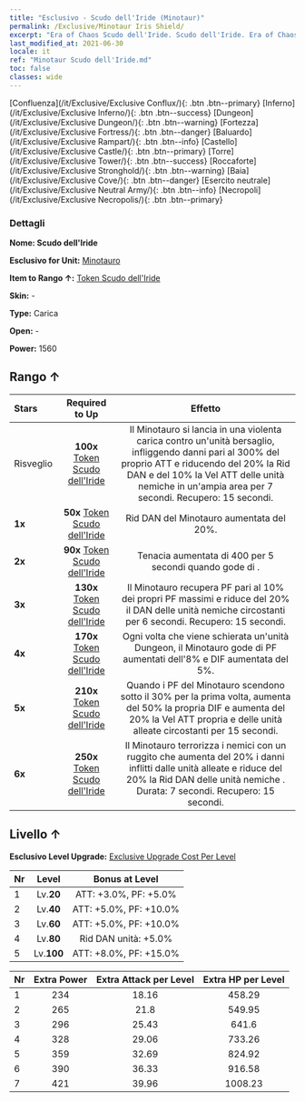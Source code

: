 ```yaml
---
title: "Esclusivo - Scudo dell'Iride (Minotaur)"
permalink: /Exclusive/Minotaur Iris Shield/
excerpt: "Era of Chaos Scudo dell'Iride. Scudo dell'Iride. Era of Chaos Esclusivo Scudo dell'Iride. Minotauro Esclusivo."
last_modified_at: 2021-06-30
locale: it
ref: "Minotaur Scudo dell'Iride.md"
toc: false
classes: wide
---
```

 [Confluenza](/it/Exclusive/Exclusive Conflux/){: .btn .btn--primary} [Inferno](/it/Exclusive/Exclusive Inferno/){: .btn .btn--success} [Dungeon](/it/Exclusive/Exclusive Dungeon/){: .btn .btn--warning} [Fortezza](/it/Exclusive/Exclusive Fortress/){: .btn .btn--danger} [Baluardo](/it/Exclusive/Exclusive Rampart/){: .btn .btn--info} [Castello](/it/Exclusive/Exclusive Castle/){: .btn .btn--primary} [Torre](/it/Exclusive/Exclusive Tower/){: .btn .btn--success} [Roccaforte](/it/Exclusive/Exclusive Stronghold/){: .btn .btn--warning} [Baia](/it/Exclusive/Exclusive Cove/){: .btn .btn--danger} [Esercito neutrale](/it/Exclusive/Exclusive Neutral Army/){: .btn .btn--info} [Necropoli](/it/Exclusive/Exclusive Necropolis/){: .btn .btn--primary} 

### Dettagli
 **Nome: Scudo dell'Iride** 

 **Esclusivo for Unit:** [Minotauro](/it/units/Minotaur/) 

 **Item to Rango ↑:** [Token Scudo dell'Iride](/ItemsIT/con_913/)

 **Skin:** -

 **Type:** Carica

 **Open:** -

 **Power:** 1560

## Rango ↑

  |     Stars    |  Required to Up | Effetto |
  |:-------------|:---------------:|:---------------:|
  |  Risveglio  | **100x** [Token Scudo dell'Iride](/ItemsIT/con_913/) | <Carica brutale> Il Minotauro si lancia in una violenta carica contro un'unità bersaglio, infliggendo danni pari al 300% del proprio ATT e riducendo del 20% la Rid DAN e del 10% la Vel ATT delle unità nemiche in un'ampia area per 7 secondi. Recupero: 15 secondi. |
  | **1x** <i class="fas fa-star"/> | **50x** [Token Scudo dell'Iride](/ItemsIT/con_913/) | Rid DAN del Minotauro aumentata del 20%. |
  | **2x** <i class="fas fa-star"/> | **90x** [Token Scudo dell'Iride](/ItemsIT/con_913/) | Tenacia aumentata di 400 per 5 secondi quando gode di <Morale alto>. |
  | **3x** <i class="fas fa-star"/> | **130x** [Token Scudo dell'Iride](/ItemsIT/con_913/) | <Afflusso di sangue> Il Minotauro recupera PF pari al 10% dei propri PF massimi e riduce del 20% il DAN delle unità nemiche circostanti per 6 secondi. Recupero: 15 secondi. |
  | **4x** <i class="fas fa-star"/> | **170x** [Token Scudo dell'Iride](/ItemsIT/con_913/) | Ogni volta che viene schierata un'unità Dungeon, il Minotauro gode di PF aumentati dell'8% e DIF aumentata del 5%. |
  | **5x** <i class="fas fa-star"/> | **210x** [Token Scudo dell'Iride](/ItemsIT/con_913/) | Quando i PF del Minotauro scendono sotto il 30% per la prima volta, aumenta del 50% la propria DIF e aumenta del 20% la Vel ATT propria e delle unità alleate circostanti per 15 secondi. |
  | **6x** <i class="fas fa-star"/> | **250x** [Token Scudo dell'Iride](/ItemsIT/con_913/) | <Ruggito> Il Minotauro terrorizza i nemici con un ruggito che aumenta del 20% i danni inflitti dalle unità alleate e riduce del 20% la Rid DAN delle unità nemiche <avvelenate>. Durata: 7 secondi. Recupero: 15 secondi. |


## Livello ↑
 **Esclusivo Level Upgrade:** [Exclusive Upgrade Cost Per Level](/Exclusive/ExclusiveUpgradeCostPerLevel/)

  |  Nr  |   Level  | Bonus at Level |
  |:-----|:--------:|:--------------:|
  | 1 | Lv.**20** | ATT: +3.0%, PF: +5.0% |
  | 2 | Lv.**40** | ATT: +5.0%, PF: +10.0% |
  | 3 | Lv.**60** | ATT: +5.0%, PF: +10.0% |
  | 4 | Lv.**80** | Rid DAN unità: +5.0% |
  | 5 | Lv.**100** | ATT: +8.0%, PF: +15.0% |


  |  Nr  |  Extra Power | Extra Attack per Level | Extra HP per Level |
  |:-----|:--------:|:--------:|:--------:|
  | 1 | 234 | 18.16 | 458.29 |
  | 2 | 265 | 21.8 | 549.95 |
  | 3 | 296 | 25.43 | 641.6 |
  | 4 | 328 | 29.06 | 733.26 |
  | 5 | 359 | 32.69 | 824.92 |
  | 6 | 390 | 36.33 | 916.58 |
  | 7 | 421 | 39.96 | 1008.23 |


